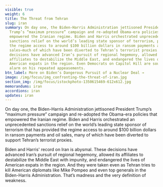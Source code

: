 ```yaml
---
visible: true
weight: 6
title: The Threat from Tehran
slug: iran
summary: On day one, the Biden-Harris Administration jettisoned President
  Trump’s “maximum pressure” campaign and re-adopted Obama-era policies that
  empowered the Iranian regime. Biden and Harris orchestrated unprecedented
  sanctions relief on the world’s leading state sponsor of terrorism, providing
  the regime access to around $100 billion dollars in ransom payments and oil
  sales—much of which have been diverted to Tehran’s terrorist proxies. These
  decisions have advanced Iran’s pursuit of regional hegemony, allowed its
  affiliates to destabilize the Middle East, and endangered the lives of
  American expats in the region. Even Democrats on Capitol Hill are sounding the
  alarm on his repeated appeasements.
btn_label: More on Biden’s Dangerous Pursuit of a Nuclear Deal →
image: /img/focus/img_confronting-the-threat-of-iran.jpg
section_img: /img/focus/istockphoto-1350615469-612x612.jpg
memorandums: iran
accordions: iran
updates: iran
---
```

On day one, the Biden-Harris Administration jettisoned President Trump’s “maximum pressure” campaign and re-adopted the Obama-era policies that empowered the Iranian regime. Biden and Harris orchestrated an unprecedented sanctions relief on the world’s leading state sponsor of terrorism that has provided the regime access to around $100 billion dollars in ransom payments and oil sales, many of which have been diverted to support Tehran’s terrorist proxies.

Biden and Harris' record on Iran is abysmal. These decisions have advanced Iran’s pursuit of regional hegemony, allowed its affiliates to destabilize the Middle East with impunity, and endangered the lives of American expats in the region. And they were taken even as Tehran tries to kill American diplomats like Mike Pompeo and even top generals in the Biden-Harris Administration. That’s madness and the very definition of weakness.